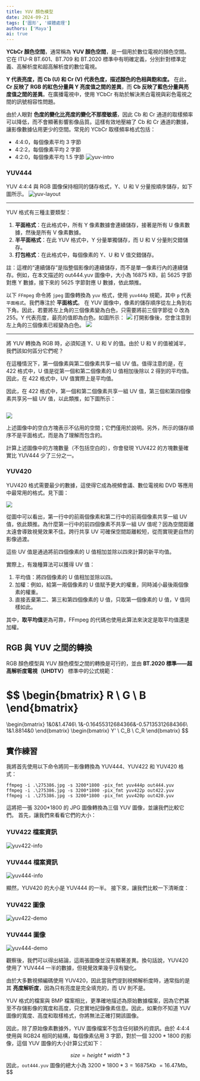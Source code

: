 ```yaml
---
title: YUV 顏色模型
date: 2024-09-21
tags: ['圖形', '媒體處理']
authors: ['Maya']
ai: true
---
```


**YCbCr 顏色空間**，通常稱為 **YUV 顏色空間**，是一個用於數位電視的顏色空間。它在 ITU-R BT.601、BT.709 和 BT.2020 標準中有明確定義，分別針對標準定義、高解析度和超高解析度的數位電視。

**Y 代表亮度，而 Cb (U) 和 Cr (V) 代表色度，描述顏色的色相與飽和度。**
在此，**Cr 反映了 RGB 的紅色分量與 Y 亮度值之間的差異**，而 **Cb 反映了藍色分量與亮度值之間的差異**。在廣播電視中，使用 YCbCr 有助於解決黑白電視與彩色電視之間的訊號相容性問題。

由於人眼對 **色度的變化比亮度的變化不那麼敏感**，因此 Cb 和 Cr 通道的取樣頻率可以降低，而不會顯著影響影像品質。這樣有效地壓縮了 Cb 和 Cr 通道的數據，讓影像數據佔用更少的空間。常見的 YCbCr 取樣頻率格式包括：

- 4:4:0，每個像素平均 3 字節
- 4:2:2，每個像素平均 2 字節
- 4:2:0，每個像素平均 1.5 字節
  ![yuv-intro](/media-processing/yuv-intro.png)

### YUV444

YUV 4:4:4 與 RGB 圖像保持相同的儲存格式，Y、U 和 V 分量按順序儲存，如下圖所示。
![yuv-layout](/media-processing/yuv-layout.png)

---

YUV 格式有三種主要類型：

1. **平面格式**：在此格式中，所有 Y 像素數據會連續儲存，接著是所有 U 像素數據，然後是所有 V 像素數據。
2. **半平面格式**：在此 YUV 格式中，Y 分量單獨儲存，而 U 和 V 分量則交錯儲存。
3. **打包格式**：在此格式中，每個像素的 Y、U 和 V 值交錯儲存。

註：這裡的“連續儲存”是指整個影像的連續儲存，而不是單一像素行內的連續儲存。例如，在本文描述的 out444.yuv 圖像中，大小為 16875 KB，前 5625 字節對應 Y 數據，接下來的 5625 字節對應 U 數據，依此類推。

以下 `FFmpeg` 命令將 `jpeg` 圖像轉換為 `yuv` 格式，使用 `yuv444p` 規範，其中 `p` 代表 `平面格式`。我們專注於 **平面格式**。
在 YUV 圖像中，像素的儲存順序從左上角到右下角。因此，若要將左上角的三個像素變為白色，只需要將前三個字節從 0 改為 255。Y 代表亮度，最亮的值即為白色。如圖所示：
![](/media-processing/yuv-edit.png)
打開影像後，您會注意到左上角的三個像素已經變為白色。
![](/media-processing/yuv-edit-demo.png)

---

將 YUV 轉換為 RGB 時，必須知道 Y、U 和 V 的值。由於 U 和 V 的值被減半，我們該如何區分它們呢？

在這種情況下，第一個像素與第二個像素共享一組 UV 值。值得注意的是，在 422 格式中，U 值是從第一個和第二個像素的 U 值相加後除以 2 得到的平均值。因此，在 422 格式中，UV 值實際上是平均值。

因此，在 422 格式中，第一個和第二個像素共享一組 UV 值，第三個和第四個像素共享另一組 UV 值，以此類推，如下圖所示：

![]()

![](https://ffmpeg.xianwaizhiyin.net/base-knowledge/raw-yuv-data/raw-yuv-data-1-9.png)

上述圖像中的空白方塊表示不佔用的空間；它們僅用於說明。另外，所示的儲存順序不是平面格式，而是為了理解而包含的。

計算上述圖像中的方塊數量（不包括空白的），你會發現 YUV422 的方塊數量確實比 YUV444 少了三分之一。

### YUV420

YUV420 格式需要最少的數據，這使得它成為視頻會議、數位電視和 DVD 等應用中最常用的格式。見下圖：

![](https://ffmpeg.xianwaizhiyin.net/base-knowledge/raw-yuv-data/raw-yuv-data-1-10.png)

從圖中可以看出，第一行中的前兩個像素和第二行中的前兩個像素共享一組 UV 值，依此類推。為什麼第一行中的前四個像素不共享一組 UV 值呢？因為空間距離太遠會導致視覺效果不佳。跨行共享 UV 可確保空間距離較短，從而實現更自然的影像過渡。

這些 UV 值是通過將前四個像素的 U 值相加並除以四來計算的新平均值。

實際上，有幾種算法可以獲得 UV 值：

1. 平均值：將四個像素的 U 值相加並除以四。
2. 加權：例如，給第一兩個像素的 U 值賦予更大的權重，同時減小最後兩個像素的權重。
3. 直接丟棄第二、第三和第四個像素的 U 值，只取第一個像素的 U 值，V 值同樣如此。

其中，**取平均值**更為可靠，FFmpeg 的代碼也使用此算法來決定是取平均值還是加權。

## RGB 與 YUV 之間的轉換

RGB 顏色模型與 YUV 顏色模型之間的轉換是可行的，並由 **BT.2020 標準——超高解析度電視（UHDTV）** 標準中的公式規範：

$$
\begin{bmatrix}
R \\
G \\
B
\end{bmatrix}
=
\begin{bmatrix}
1&0&1.4746\\
1&-0.16455312684366&-0.57135312684366\\
1&1.8814&0
\end{bmatrix}
\begin{bmatrix}
Y' \\
C_B \\
C_R
\end{bmatrix}
$$

## 實作練習

我將首先使用以下命令將同一影像轉換為 YUV444、YUV422 和 YUV420 格式：

```
ffmpeg -i .\275386.jpg -s 3200*1800 -pix_fmt yuv444p out444.yuv
ffmpeg -i .\275386.jpg -s 3200*1800 -pix_fmt yuv422p out422.yuv
ffmpeg -i .\275386.jpg -s 3200*1800 -pix_fmt yuv420p out420.yuv
```

這將把一張 3200\*1800 的 JPG 圖像轉換為三個 YUV 圖像，並讓我們比較它們。
首先，讓我們來看看它們的大小：

### YUV422 檔案資訊

![yuv422-info](/media-processing/yuv422-info.png)

### YUV444 檔案資訊

![yuv444-info](/media-processing/yuv444-info.png)

顯然，YUV420 的大小是 YUV444 的一半。
接下來，讓我們比較一下清晰度：

### YUV422 圖像

![yuv422-demo](/media-processing/yuv422-demo.png)

### YUV444 圖像

![yuv444-demo](/media-processing/yuv444-demo.png)

觀察後，我們可以得出結論，這兩張圖像並沒有顯著差異。換句話說，YUV420 使用了 YUV444 一半的數據，但視覺效果幾乎沒有變化。

由於大多數視頻編碼使用 YUV420，因此當我們提到視頻解析度時，通常指的是其 **亮度解析度**，因為只有亮度是完全填充的，而 UV 則不是。

YUV 格式的檔案與 BMP 檔案相比，更準確地描述為原始數據檔案，因為它們甚至不存儲影像的寬度和高度，只忠實地記錄像素信息。因此，如果你不知道 YUV 圖像的寬度、高度和取樣格式，你將無法正確打開該圖像。

因此，除了原始像素數據外，YUV 圖像檔案不包含任何額外的資訊。由於 4:4:4 使用與 RGB24 相同的結構，每個像素佔用 3 字節，對於一個 $3200*1800$ 的影像，這個 YUV 圖像的大小計算公式如下：

$$
size=height*width*3
$$ 因此，`out444.yuv` 圖像的總大小為 $3200*1800*3=16875Kb~=16.47Mb$。
$$
